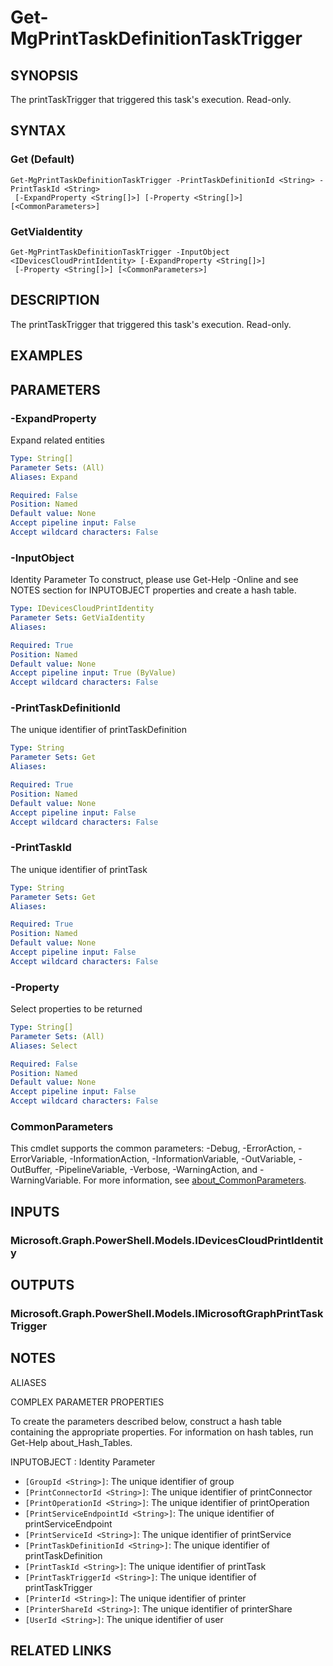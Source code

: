 ﻿---
external help file: Microsoft.Graph.Devices.CloudPrint-help.xml
Module Name: Microsoft.Graph.Devices.CloudPrint
online version: https://docs.microsoft.com/en-us/powershell/module/microsoft.graph.devices.cloudprint/get-mgprinttaskdefinitiontasktrigger
schema: 2.0.0
---

# Get-MgPrintTaskDefinitionTaskTrigger

## SYNOPSIS
The printTaskTrigger that triggered this task's execution.
Read-only.

## SYNTAX

### Get (Default)
```
Get-MgPrintTaskDefinitionTaskTrigger -PrintTaskDefinitionId <String> -PrintTaskId <String>
 [-ExpandProperty <String[]>] [-Property <String[]>] [<CommonParameters>]
```

### GetViaIdentity
```
Get-MgPrintTaskDefinitionTaskTrigger -InputObject <IDevicesCloudPrintIdentity> [-ExpandProperty <String[]>]
 [-Property <String[]>] [<CommonParameters>]
```

## DESCRIPTION
The printTaskTrigger that triggered this task's execution.
Read-only.

## EXAMPLES

## PARAMETERS

### -ExpandProperty
Expand related entities

```yaml
Type: String[]
Parameter Sets: (All)
Aliases: Expand

Required: False
Position: Named
Default value: None
Accept pipeline input: False
Accept wildcard characters: False
```

### -InputObject
Identity Parameter
To construct, please use Get-Help -Online and see NOTES section for INPUTOBJECT properties and create a hash table.

```yaml
Type: IDevicesCloudPrintIdentity
Parameter Sets: GetViaIdentity
Aliases:

Required: True
Position: Named
Default value: None
Accept pipeline input: True (ByValue)
Accept wildcard characters: False
```

### -PrintTaskDefinitionId
The unique identifier of printTaskDefinition

```yaml
Type: String
Parameter Sets: Get
Aliases:

Required: True
Position: Named
Default value: None
Accept pipeline input: False
Accept wildcard characters: False
```

### -PrintTaskId
The unique identifier of printTask

```yaml
Type: String
Parameter Sets: Get
Aliases:

Required: True
Position: Named
Default value: None
Accept pipeline input: False
Accept wildcard characters: False
```

### -Property
Select properties to be returned

```yaml
Type: String[]
Parameter Sets: (All)
Aliases: Select

Required: False
Position: Named
Default value: None
Accept pipeline input: False
Accept wildcard characters: False
```

### CommonParameters
This cmdlet supports the common parameters: -Debug, -ErrorAction, -ErrorVariable, -InformationAction, -InformationVariable, -OutVariable, -OutBuffer, -PipelineVariable, -Verbose, -WarningAction, and -WarningVariable. For more information, see [about_CommonParameters](http://go.microsoft.com/fwlink/?LinkID=113216).

## INPUTS

### Microsoft.Graph.PowerShell.Models.IDevicesCloudPrintIdentity
## OUTPUTS

### Microsoft.Graph.PowerShell.Models.IMicrosoftGraphPrintTaskTrigger
## NOTES

ALIASES

COMPLEX PARAMETER PROPERTIES

To create the parameters described below, construct a hash table containing the appropriate properties. For information on hash tables, run Get-Help about_Hash_Tables.


INPUTOBJECT <IDevicesCloudPrintIdentity>: Identity Parameter
  - `[GroupId <String>]`: The unique identifier of group
  - `[PrintConnectorId <String>]`: The unique identifier of printConnector
  - `[PrintOperationId <String>]`: The unique identifier of printOperation
  - `[PrintServiceEndpointId <String>]`: The unique identifier of printServiceEndpoint
  - `[PrintServiceId <String>]`: The unique identifier of printService
  - `[PrintTaskDefinitionId <String>]`: The unique identifier of printTaskDefinition
  - `[PrintTaskId <String>]`: The unique identifier of printTask
  - `[PrintTaskTriggerId <String>]`: The unique identifier of printTaskTrigger
  - `[PrinterId <String>]`: The unique identifier of printer
  - `[PrinterShareId <String>]`: The unique identifier of printerShare
  - `[UserId <String>]`: The unique identifier of user

## RELATED LINKS

